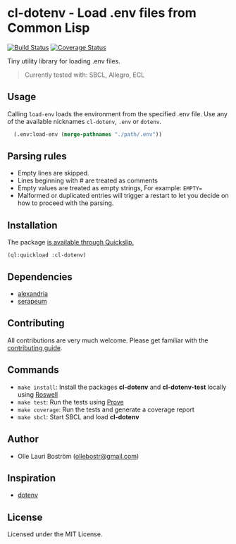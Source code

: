 # cl-dotenv - Load .env files from Common Lisp
[![Build Status](https://travis-ci.org/ollelauribostrom/cl-dotenv.svg?branch=master)](https://travis-ci.org/ollelauribostrom/cl-dotenv) [![Coverage Status](https://coveralls.io/repos/github/ollelauribostrom/cl-dotenv/badge.svg?branch=master)](https://coveralls.io/github/ollelauribostrom/cl-dotenv?branch=master)

Tiny utility library for loading .env files.

> Currently tested with: SBCL, Allegro, ECL

## Usage
Calling `load-env` loads the environment from the specified .env file. Use any of the available nicknames `cl-dotenv`, `.env` or `dotenv`.

```lisp
  (.env:load-env (merge-pathnames "./path/.env"))
```

## Parsing rules
- Empty lines are skipped.
- Lines beginning with # are treated as comments
- Empty values are treated as empty strings, For example: `EMPTY=`
- Malformed or duplicated entries will trigger a restart to let you decide on how to proceed with the parsing.

## Installation
The package [is available through Quickslip.](http://www.quicklisp.org/beta/)
```
(ql:quickload :cl-dotenv)
```

## Dependencies
- [alexandria](https://common-lisp.net/project/alexandria/)
- [serapeum](https://github.com/ruricolist/serapeum)

## Contributing
All contributions are very much welcome. Please get familiar with the [contributing guide](https://github.com/ollelauribostrom/cl-dotenv/blob/master/.github/CONTRIBUTING.md).


## Commands
- `make install`: Install the packages **cl-dotenv** and **cl-dotenv-test** locally using [Roswell](https://github.com/roswell/roswell)   
- `make test`: Run the tests using [Prove](https://github.com/fukamachi/prove)
- `make coverage`: Run the tests and generate a coverage report
- `make sbcl`: Start SBCL and load **cl-dotenv**

## Author
* Olle Lauri Boström (ollebostr@gmail.com)

## Inspiration
- [dotenv](https://www.npmjs.com/package/dotenv)

## License
Licensed under the MIT License.
